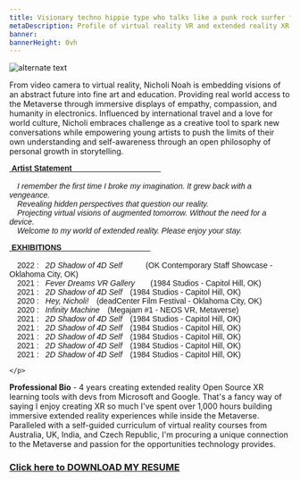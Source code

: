 ```yaml
---
title: Visionary techno hippie type who talks like a punk rock surfer from Oklahoma City
metaDescription: Profile of virtual reality VR and extended reality XR film video production artist
banner:
bannerHeight: 0vh
---
```


<div class="row">
  <div class="col-md-12">
    <img src="https://lh3.googleusercontent.com/-9X_0qe5RlyKshKh3J-xWaMaadMhxRm-1Lctj82IGVeVZ8rs8DLMznzbpfguJLmmXkb-ZQCm8V7NbgQG2FOcGlBT6F1FyyCqx0jgOeh5edZpUlreZpQTkweH2sv4BilzLNRIOHGQyA=w2400" alt="alternate text">
  </div>
</div>




From video camera to virtual reality, Nicholi Noah is embedding visions of an abstract future into fine art and education. Providing real world access to the Metaverse through immersive displays of empathy, compassion, and humanity in electronics. Influenced by international travel and a love for world culture, Nicholi embraces challenge as a creative tool to spark new conversations while empowering young artists to push the limits of their own understanding and self-awareness through an open philosophy of personal growth in storytelling.

<div class="row">
  <div class="col-md-12">
    <p style="font-family:arial"><b><u>&nbsp;Artist Statement &nbsp;&nbsp;&nbsp;&nbsp;&nbsp;&nbsp;&nbsp;&nbsp;&nbsp;&nbsp;&nbsp;&nbsp;&nbsp;&nbsp;&nbsp;&nbsp;&nbsp;&nbsp;&nbsp;&nbsp;&nbsp;&nbsp;&nbsp;&nbsp;&nbsp;&nbsp;&nbsp;&nbsp;&nbsp;&nbsp;&nbsp;&nbsp;&nbsp;&nbsp;&nbsp;&nbsp;&nbsp;&nbsp;&nbsp;&nbsp;</u></b></br><br>
    &emsp;<i>I remember the first time I broke my imagination. It grew back with a vengeance.</br>
    &emsp;Revealing hidden perspectives that question our reality.</br>
    &emsp;Projecting virtual visions of augmented tomorrow. Without the need for a device.</br>
    &emsp;Welcome to my world of extended reality. Please enjoy your stay.</i></p>
  </div>
</div>

<div class="row">
  <div class="col-md-12">
    <p style="font-family:arial"><b><u>&nbsp;EXHIBITIONS &nbsp;&nbsp;&nbsp;&nbsp;&nbsp;&nbsp;&nbsp;&nbsp;&nbsp;&nbsp;&nbsp;&nbsp;&nbsp;&nbsp;&nbsp;&nbsp;&nbsp;&nbsp;&nbsp;&nbsp;&nbsp;&nbsp;&nbsp;&nbsp;&nbsp;&nbsp;&nbsp;&nbsp;&nbsp;&nbsp;&nbsp;&nbsp;&nbsp;&nbsp;&nbsp;&nbsp;&nbsp;&nbsp;&nbsp;&nbsp;</u></b></br></br>
    &emsp;2022 : &nbsp; <i>2D Shadow of 4D Self</i>&emsp;&emsp;&emsp;(OK Contemporary Staff Showcase - Oklahoma City, OK)</br>
    &emsp;2021 : &nbsp; <i>Fever Dreams VR Gallery</i>&emsp;&emsp;(1984 Studios - Capitol Hill, OK)</br>
    &emsp;2021 : &nbsp; <i>2D Shadow of 4D Self</i>&emsp;(1984 Studios - Capitol Hill, OK)</br>
	&emsp;2020 : &nbsp; <i>Hey, Nicholi!</i>&emsp;(deadCenter Film Festival - Oklahoma City, OK)</br>
	&emsp;2020 : &nbsp; <i>Infinity Machine</i>&emsp;(Megajam #1 - NEOS VR, Metaverse)</br>
	&emsp;2021 : &nbsp; <i>2D Shadow of 4D Self</i>&emsp;(1984 Studios - Capitol Hill, OK)</br>
	&emsp;2021 : &nbsp; <i>2D Shadow of 4D Self</i>&emsp;(1984 Studios - Capitol Hill, OK)</br>
	&emsp;2021 : &nbsp; <i>2D Shadow of 4D Self</i>&emsp;(1984 Studios - Capitol Hill, OK)</br>
	&emsp;2021 : &nbsp; <i>2D Shadow of 4D Self</i>&emsp;(1984 Studios - Capitol Hill, OK)</br>
	&emsp;2021 : &nbsp; <i>2D Shadow of 4D Self</i>&emsp;(1984 Studios - Capitol Hill, OK)</br>


	</p>
  </div>
</div>


**Professional Bio** - 4 years creating extended reality Open Source XR learning tools with devs from Microsoft and Google. That's a fancy way of saying I enjoy creating XR so much I've spent over 1,000 hours building immersive extended reality experiences while inside the Metaverse. Paralleled with a self-guided curriculum of virtual reality courses from Australia, UK, India, and Czech Republic, I'm procuring a unique connection to the Metaverse and passion for the opportunities technology provides.


### [Click here to DOWNLOAD MY RESUME](/NicholiNoah_resume23.pdf)

